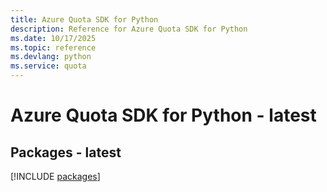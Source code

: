 ```yaml
---
title: Azure Quota SDK for Python
description: Reference for Azure Quota SDK for Python
ms.date: 10/17/2025
ms.topic: reference
ms.devlang: python
ms.service: quota
---
```

# Azure Quota SDK for Python - latest
## Packages - latest
[!INCLUDE [packages](quota-index.md)]